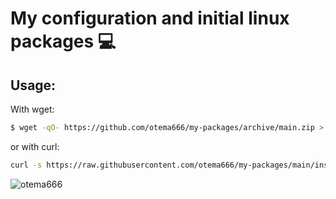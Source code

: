 # My configuration and initial linux packages 💻

## Usage:

With wget:
```bash
$ wget -qO- https://github.com/otema666/my-packages/archive/main.zip > /tmp/my-packages.zip && unzip -qq /tmp/my-packages.zip -d /tmp && /bin/bash /tmp/my-packages-main/main.sh
```

or with curl:

```bash
curl -s https://raw.githubusercontent.com/otema666/my-packages/main/installer.sh | sudo bash
```


![otema666](https://github.com/otema666/my-packages/assets/126337147/a511043d-62bd-4d5e-ba37-a43070736dad)

